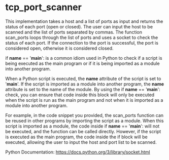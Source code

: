 # tcp_port_scanner

This implementation takes a host and a list of ports as input and returns the status of each port (open or closed). The user can input the host to be scanned and the list of ports separated by commas. The function scan_ports loops through the list of ports and uses a socket to check the status of each port. If the connection to the port is successful, the port is considered open, otherwise it is considered closed.

if __name__ == '__main__': is a common idiom used in Python to check if a script is being executed as the main program or if it is being imported as a module into another program.

When a Python script is executed, the __name__ attribute of the script is set to '__main__'. If the script is imported as a module into another program, the __name__ attribute is set to the name of the module. By using the if __name__ == '__main__': check, you can ensure that code inside this block will only be executed when the script is run as the main program and not when it is imported as a module into another program.

For example, in the code snippet you provided, the scan_ports function can be reused in other programs by importing the script as a module. When this script is imported as a module, the code inside if __name__ == '__main__': will not be executed, and the function can be called directly. However, if the script is executed as the main program, the code inside the if block will be executed, allowing the user to input the host and port list to be scanned.

Python Documentation: https://docs.python.org/3/library/socket.html
